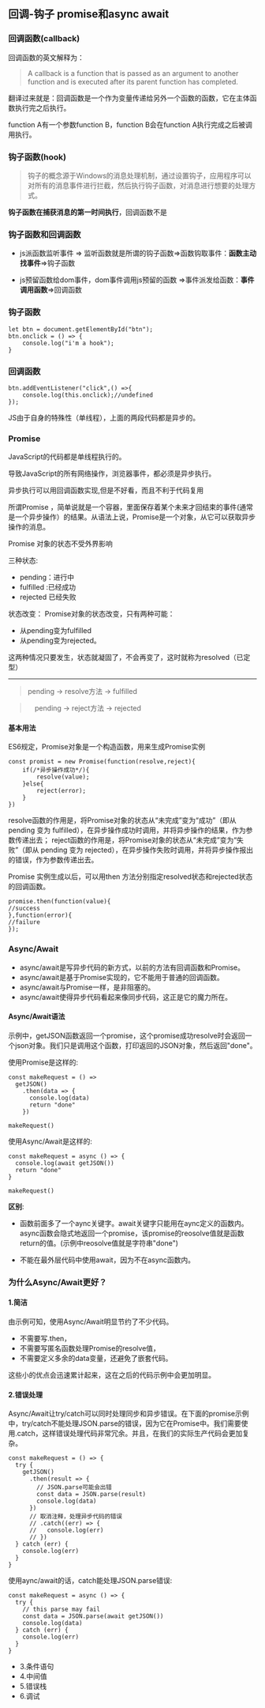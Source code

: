## 回调-钩子 promise和async await

### 回调函数(callback)

回调函数的英文解释为：

> A callback is a function that is passed as an argument to another function and is executed after its parent function has completed.

翻译过来就是：回调函数是一个作为变量传递给另外一个函数的函数，它在主体函数执行完之后执行。

function A有一个参数function B，function B会在function A执行完成之后被调用执行。

### 钩子函数(hook)

> 钩子的概念源于Windows的消息处理机制，通过设置钩子，应用程序可以对所有的消息事件进行拦截，然后执行钩子函数，对消息进行想要的处理方式。

**钩子函数在捕获消息的第一时间执行**，回调函数不是

### 钩子函数和回调函数


- js派函数监听事件 => 监听函数就是所谓的钩子函数=>函数钩取事件：**函数主动找事件**=>钩子函数
 
- js预留函数给dom事件，dom事件调用js预留的函数 =>事件派发给函数：**事件调用函数**=>回调函数

### 钩子函数
	let btn = document.getElementById("btn");
	btn.onclick = () => {
	    console.log("i'm a hook");
	}

### 回调函数

	btn.addEventListener("click",() =>{
	    console.log(this.onclick);//undefined
	});

JS由于自身的特殊性（单线程），上面的两段代码都是异步的。

### Promise

JavaScript的代码都是单线程执行的。

导致JavaScript的所有网络操作，浏览器事件，都必须是异步执行。

异步执行可以用回调函数实现,但是不好看，而且不利于代码复用

所谓Promise ，简单说就是一个容器，里面保存着某个未来才回结束的事件(通常是一个异步操作）的结果。从语法上说，Promise是一个对象，从它可以获取异步操作的消息。
 
Promise 对象的状态不受外界影响

三种状态:

- pending：进行中
- fulfilled :已经成功
- rejected 已经失败

状态改变： 
Promise对象的状态改变，只有两种可能：

- 从pending变为fulfilled
- 从pending变为rejected。

这两种情况只要发生，状态就凝固了，不会再变了，这时就称为resolved（已定型）


---


>  pending -> resolve方法 -> fulfilled

>  pending -> reject方法 -> rejected

 
#### 基本用法
ES6规定，Promise对象是一个构造函数，用来生成Promise实例

	const promist = new Promise(function(resolve,reject){
	    if(/*异步操作成功*/){
	        resolve(value);
	    }else{
	        reject(error);
	    }
	})

resolve函数的作用是，将Promise对象的状态从“未完成”变为“成功”（即从 pending 变为 fulfilled），在异步操作成功时调用，并将异步操作的结果，作为参数传递出去； 
reject函数的作用是，将Promise对象的状态从“未完成”变为“失败”（即从 pending 变为 rejected），在异步操作失败时调用，并将异步操作报出的错误，作为参数传递出去。

Promise 实例生成以后，可以用then 方法分别指定resolved状态和rejected状态的回调函数。

	promise.then(function(value){
	//success
	},function(error){
	//failure
	});

### Async/Await

- async/await是写异步代码的新方式，以前的方法有回调函数和Promise。
- async/await是基于Promise实现的，它不能用于普通的回调函数。
- async/await与Promise一样，是非阻塞的。
- async/await使得异步代码看起来像同步代码，这正是它的魔力所在。

#### Async/Await语法
示例中，getJSON函数返回一个promise，这个promise成功resolve时会返回一个json对象。我们只是调用这个函数，打印返回的JSON对象，然后返回"done"。

使用Promise是这样的:

	const makeRequest = () =>
	  getJSON()
	    .then(data => {
	      console.log(data)
	      return "done"
	    })

	makeRequest()
使用Async/Await是这样的:

	const makeRequest = async () => {
	  console.log(await getJSON())
	  return "done"
	}

	makeRequest()

**区别**:

- 函数前面多了一个aync关键字。await关键字只能用在aync定义的函数内。async函数会隐式地返回一个promise，该promise的reosolve值就是函数return的值。(示例中reosolve值就是字符串"done")

- 不能在最外层代码中使用await，因为不在async函数内。

### 为什么Async/Await更好？
#### 1.简洁

由示例可知，使用Async/Await明显节约了不少代码。

- 不需要写.then，
- 不需要写匿名函数处理Promise的resolve值，
- 不需要定义多余的data变量，还避免了嵌套代码。

这些小的优点会迅速累计起来，这在之后的代码示例中会更加明显。

#### 2.错误处理

Async/Await让try/catch可以同时处理同步和异步错误。在下面的promise示例中，try/catch不能处理JSON.parse的错误，因为它在Promise中。我们需要使用.catch，这样错误处理代码非常冗余。并且，在我们的实际生产代码会更加复杂。

	const makeRequest = () => {
	  try {
	    getJSON()
	      .then(result => {
	        // JSON.parse可能会出错
	        const data = JSON.parse(result)
	        console.log(data)
	      })
	      // 取消注释，处理异步代码的错误
	      // .catch((err) => {
	      //   console.log(err)
	      // })
	  } catch (err) {
	    console.log(err)
	  }
	}

使用aync/await的话，catch能处理JSON.parse错误:

	const makeRequest = async () => {
	  try {
	    // this parse may fail
	    const data = JSON.parse(await getJSON())
	    console.log(data)
	  } catch (err) {
	    console.log(err)
	  }
	}

- 3.条件语句
- 4.中间值
- 5.错误栈
- 6.调试